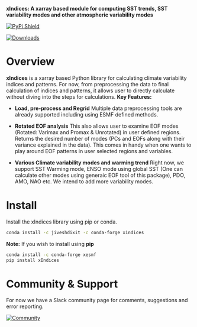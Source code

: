 **xIndices: A xarray based module for computing SST trends, SST variability modes and other atmospheric variability modes**

[![PyPi Shield](https://img.shields.io/pypi/v/xIndices)](https://pypi.org/project/xIndices/)

[![Downloads](https://img.shields.io/pepy/dt/xIndices)](https://img.shields.io/pepy/dt/xIndices)

# Overview

**xIndices** is a xarray based Python library for calculating climate variability indices and patterns.
For now, from preprocessing the data to final calculation of indices and patterns, it allows user to directly
calculate without diving into the steps for calculations.
**Key Features:**

* **Load, pre-process and Regrid** Multiple data preprocessing tools are already supported including 
using ESMF defined methods. 

* **Rotated EOF analysis** This also allows user to examine EOF modes (Rotated: Varimax and Promax & Unrotated) 
in user defined regions. Returns the desired number of modes (PCs and EOFs along with their variance explained 
in the data). This comes in handy when one wants to play around EOF patterns in user selected regions and variables.  

* **Various Climate variability modes and warming trend** Right now, we support SST Warming mode, ENSO mode using 
global SST (One can calculate other modes using generaic EOF tool of this package), PDO, AMO, NAO etc. We intend to
add more variability modes.


# Install

Install the xIndices library using pip or conda.

```bash
conda install -c jiveshdixit -c conda-forge xindices
```
**Note:** If you wish to install using **pip**
```bash
conda install -c conda-forge xesmf 
pip install xIndices
```

# Community & Support

For now we have a Slack community page for comments, suggestions and error reporting. 

[![Community](https://xindices.slack.com)](https://xindices.slack.com)

